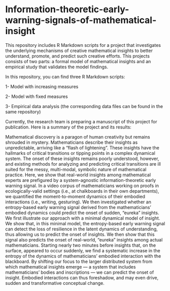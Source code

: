 # Information-theoretic-early-warning-signals-of-mathematical-insight
This repository includes R Markdown scripts for a project that investigates the underlying mechanisms of creative mathematical insights to better understand, promote, and predict such creative efforts. This projects consists of two parts: a formal model of mathematical insights and an empirical study that validates the model findings. 

In this repository, you can find three R Markdown scripts:

1- Model with increasing measures

2- Model with fixed measures

3- Empirical data analysis (the corresponding data files can be found in the same repository)

Currently, the research team is preparing a manuscript of this project for publication. Here is a summary of the project and its results:

Mathematical discovery is a paragon of human creativity but remains shrouded in mystery. Mathematicians describe their insights as unpredictable, arriving like a “flash of lightening”. These insights have the hallmarks of critical transitions or tipping points in a complex dynamical system. The onset of these insights remains poorly understood, however, and existing methods for analyzing and predicting critical transitions are ill suited for the messy, multi-modal, symbolic nature of mathematical practice.
Here, we show that real-world insights among mathematical experts are prefigured by a system-agnostic information-theoretic early warning signal. In a video corpus of mathematicians working on proofs in ecologically-valid settings (i.e., at chalkboards in their own departments), we quantified the moment-to-moment dynamics of their embodied interactions (i.e., writing, gesturing). We then investigated whether an entropy-based early warning signal derived from the mathematicians’ embodied dynamics could predict the onset of sudden, “eureka” insights. We first illustrate our approach with a minimal dynamical model of insight. We show that, in this minimal model, the entropy-based early warning signal can detect the loss of resilience in the latent dynamics of understanding, thus allowing us to predict the onset of insights. We then show that this signal also predicts the onset of real-world, “eureka” insights among actual mathematicians. Starting nearly two minutes before insights that, on the surface, appeared to occur suddenly, we find a systematic increase in the entropy of the dynamics of mathematicians’ embodied interaction with the blackboard. By shifting our focus to the larger distributed system from which mathematical insights emerge — a system that includes mathematicians’ bodies and inscriptions — we can predict the onset of insight. Embodied interactions can thus foreshadow, and may even drive, sudden and transformative conceptual change.
